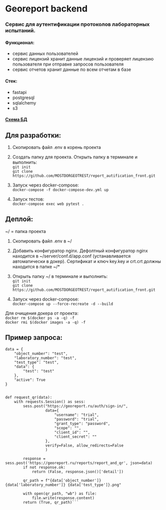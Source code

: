 # Georeport backend

### Сервис для аутентификации протоколов лабораторных испытаний. 

#### Функционал:
* сервис данных пользователей
* сервис лицензий хранит данные лицензий и проверяет лицензию пользователя при отправке запросов пользователя
* сервис отчетов хранит данные по всем отчетам в базе

#### Стек:
* fastapi
* postgresql
* sqlalchemy
* s3

#### [Схема БД](https://dbdiagram.io/d/63088a2bf1a9b01b0feae726)

## Для разработки:
1. Скопировать файл .env в корень проекта
    
2. Создать папку для проекта. Открыть папку в терминале и выполнить:\
    `git init`\
    `git clone https://github.com/MOSTDORGEOTREST/report_autification_front.git`

3. Запуск через docker-compose:\
    `docker-compose -f docker-compose-dev.yml up`

4. Запуск тестов:\
    `docker-compose exec web pytest .`

## Деплой:
~/ = папка проекта 

1. Скопировать файл .env в ~/

2. Добавить конфигуратор nginx. Дефолтный конфигуратор nginx находится в ~/server/conf.d/app.conf (устанавливается автоматически в докер). Сертификат и ключ key.key и crt.crt должны находится в папке ~/*
    
3. Открыть папку ~/ в терминале и выполнить:\
    `git init`\
    `git clone https://github.com/MOSTDORGEOTREST/report_autification_front.git`

4. Запуск через docker-compose:\
    `docker-compose up --force-recreate -d --build`


Для очищения докера от проекта:\
    `docker rm $(docker ps -a -q) -f`\
    `docker rmi $(docker images -a -q) -f`


## Пример запроса:

```
data = {
    "object_number": "test",
    "laboratory_number": "test",
    "test_type": "test",
    "data": {
        "test": "test"
    },
    "active": True
}


def request_qr(data):
    with requests.Session() as sess:
        sess.post("https://georeport.ru/auth/sign-in/",
                  data={
                      "username": "trial",
                      "password": "trial",
                      "grant_type": "password",
                      "scope": "",
                      "client_id": "",
                      "client_secret": ""
                  },
                  verify=False, allow_redirects=False
                  )

        response = sess.post('https://georeport.ru/reports/report_and_qr', json=data)
        if not response.ok:
            return (False, response.json()['detail'])

        qr_path = f"{data['object_number']} {data['laboratory_number']} {data['test_type']}.png"

        with open(qr_path, "wb") as file:
            file.write(response.content)
        return (True, qr_path)```


